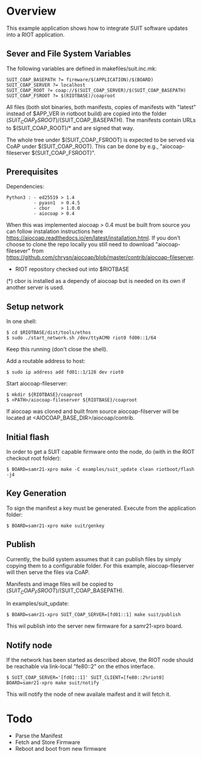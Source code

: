 # Overview

This example application shows how to integrate SUIT software updates into a
RIOT application.

## Sever and File System Variables

The following variables are defined in makefiles/suit.inc.mk:

    SUIT_COAP_BASEPATH ?= firmware/$(APPLICATION)/$(BOARD)    
    SUIT_COAP_SERVER ?= localhost    
    SUIT_COAP_ROOT ?= coap://$(SUIT_COAP_SERVER)/$(SUIT_COAP_BASEPATH)    
    SUIT_COAP_FSROOT ?= $(RIOTBASE)/coaproot    

All files (both slot binaries, both manifests, copies of manifests with 
"latest" instead of $APP_VER in riotboot build) are copied into the folder 
$(SUIT_COAP_FSROOT)/$(SUIT_COAP_BASEPATH). The manifests contain URLs to 
$(SUIT_COAP_ROOT)/* and are signed that way.

The whole tree under $(SUIT_COAP_FSROOT) is expected to be served via CoAP 
under $(SUIT_COAP_ROOT). This can be done by e.g., "aiocoap-fileserver $(SUIT_COAP_FSROOT)".

## Prerequisites

Dependencies:
    
    Python3 : - ed25519 > 1.4
              - pyasn1  > 0.4.5
              - cbor    > 1.0.0 
              - aiocoap > 0.4

When this was implemented aiocoap > 0.4 must be built from source you can follow 
instalation instructions here https://aiocoap.readthedocs.io/en/latest/installation.html. 
If you don't choose to clone the repo locally you still need to download "aiocoap-filesever"
 from https://github.com/chrysn/aiocoap/blob/master/contrib/aiocoap-fileserver.

- RIOT repository checked out into $RIOTBASE

(*) cbor is installed as a dependy of aiocoap but is needed on its own if another 
server is used.

## Setup network

In one shell:

    $ cd $RIOTBASE/dist/tools/ethos
    $ sudo ./start_network.sh /dev/ttyACM0 riot0 fd00::1/64

Keep this running (don't close the shell).

Add a routable address to host:

    $ sudo ip address add fd01::1/128 dev riot0

Start aiocoap-fileserver:

    $ mkdir ${RIOTBASE}/coaproot
    $ <PATH>/aiocoap-fileserver ${RIOTBASE}/coaproot

If aiocoap was cloned and built from source aiocoap-filserver will be located
at <AIOCOAP_BASE_DIR>/aiocoap/contrib.

## Initial flash

In order to get a SUIT capable firmware onto the node, do (with in the RIOT
checkout root folder):

    $ BOARD=samr21-xpro make -C examples/suit_update clean riotboot/flash -j4

## Key Generation

To sign the manifest a key must be generated. Execute from the application folder:

    $ BOARD=samr21-xpro make suit/genkey

## Publish

Currently, the build system assumes that it can publish files by simply copying
them to a configurable folder. For this example, aiocoap-fileserver will then
serve the files via CoAP.

Manifests and image files will be copied to
$(SUIT_COAP_FSROOT)/$(SUIT_COAP_BASEPATH).

In examples/suit_update:

    $ BOARD=samr21-xpro SUIT_COAP_SERVER=[fd01::1] make suit/publish

This wil publish into the server new firmware for a samr21-xpro board.

## Notify node

If the network has been started as described above, the RIOT node should be
reachable via link-local "fe80::2" on the ethos interface.

    $ SUIT_COAP_SERVER='[fd01::1]' SUIT_CLIENT=[fe80::2%riot0] BOARD=samr21-xpro make suit/notify

This will notify the node of new availale maifest and it will fetch it.

# Todo

* Parse the Manifest
* Fetch and Store Firmware
* Reboot and boot from new firmware

